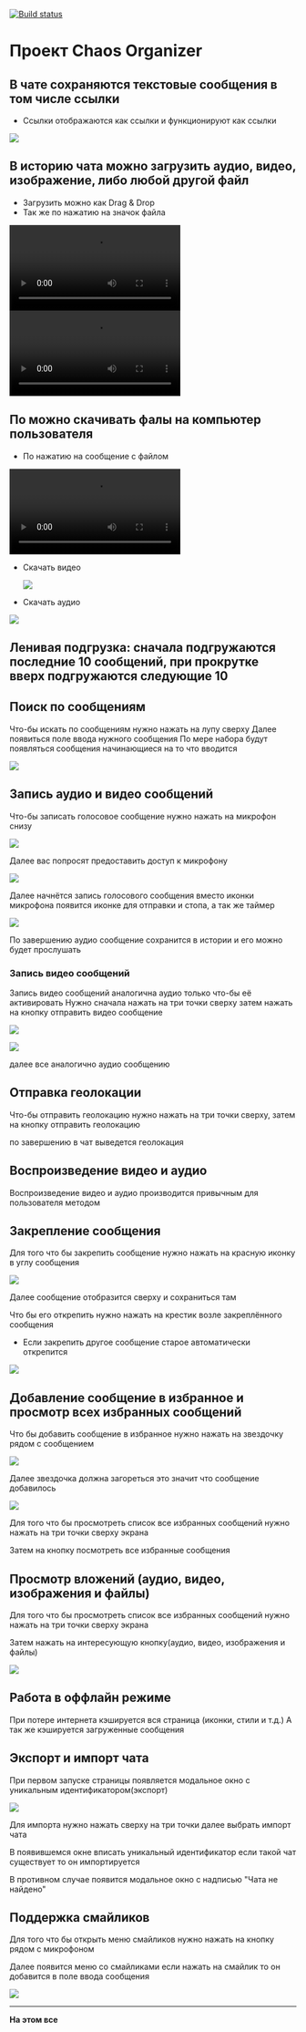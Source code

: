 [![Build status](https://ci.appveyor.com/api/projects/status/m6ec0ee08wmdyxuo?svg=true)](https://ci.appveyor.com/project/SenselessObsessed/chaos-organizer)

# Проект Chaos Organizer

## В чате сохраняются текстовые сообщения в том числе ссылки

- Ссылки отображаются как ссылки и функционируют как ссылки

![](./pic/text%20and%20urls.png)

## В историю чата можно загрузить аудио, видео, изображение, либо любой другой файл

- Загрузить можно как Drag & Drop
- Так же по нажатию на значок файла

![](./pic/file.mp4)
![](./pic/drag%20and%20drop.mp4)

## По можно скачивать фалы на компьютер пользователя

- По нажатию на сообщение с файлом

![](./pic/download%20file.mp4)

- Скачать видео

  ![](./pic/download-video.png)

* Скачать аудио

![](./pic/audio-download.png)

## Ленивая подгрузка: сначала подгружаются последние 10 сообщений, при прокрутке вверх подгружаются следующие 10

## Поиск по сообщениям

Что-бы искать по сообщениям нужно нажать на лупу сверху
Далее появиться поле ввода нужного сообщения
По мере набора будут появляться сообщения начинающиеся на то что вводится

![](./pic/search-message.png)

## Запись аудио и видео сообщений

Что-бы записать голосовое сообщение нужно нажать на микрофон снизу

![](./pic/micro-icon.png)

Далее вас попросят предоставить доступ к микрофону

![](./pic/micro-agree.png)

Далее начнётся запись голосового сообщения вместо иконки микрофона появится иконке для отправки и стопа, а так же таймер

![](./pic/audio-record.png)

По завершению аудио сообщение сохранится в истории и его можно будет прослушать

### Запись видео сообщений

Запись видео сообщений аналогична аудио только что-бы её активировать
Нужно сначала нажать на три точки сверху затем нажать на кнопку отправить видео сообщение

![](./pic/more.png)

![](./pic/record-video-msg.png)

далее все аналогично аудио сообщению

## Отправка геолокации

Что-бы отправить геолокацию нужно нажать на три точки сверху, затем на кнопку отправить геолокацию

по завершению в чат выведется геолокация

## Воспроизведение видео и аудио

Воспроизведение видео и аудио производится привычным для пользователя методом

## Закрепление сообщения

Для того что бы закрепить сообщение нужно нажать на красную иконку в углу сообщения

![](./pic/pin.png)

Далее сообщение отобразится сверху и сохраниться там

Что бы его открепить нужно нажать на крестик возле закреплённого сообщения

- Если закрепить другое сообщение старое автоматически открепится

![](./pic/pin-curr.png)

## Добавление сообщение в избранное и просмотр всех избранных сообщений

Что бы добавить сообщение в избранное нужно нажать на звездочку рядом с сообщением

![](./pic/star-unclicked.png)

Далее звездочка должна загореться это значит что сообщение добавилось

![](./pic/star-clicked.png)

Для того что бы просмотреть список все избранных сообщений нужно нажать на три точки сверху экрана

Затем на кнопку посмотреть все избранные сообщения

## Просмотр вложений (аудио, видео, изображения и файлы)

Для того что бы просмотреть список все избранных сообщений нужно нажать на три точки сверху экрана

Затем нажать на интересующую кнопку(аудио, видео, изображения и файлы)

![](./pic/more-menu.png)

## Работа в оффлайн режиме

При потере интернета кэшируется вся страница (иконки, стили и т.д.)
А так же кэшируется загруженные сообщения

## Экспорт и импорт чата

При первом запуске страницы появляется модальное окно с уникальным идентификатором(экспорт)

![](./pic/export.png)

Для импорта нужно нажать сверху на три точки далее выбрать импорт чата

В появившемся окне вписать уникальный идентификатор если такой чат существует то он импортируется

В противном случае появится модальное окно с надписью "Чата не найдено"

## Поддержка смайликов

Для того что бы открыть меню смайликов нужно нажать на кнопку рядом с микрофоном

Далее появится меню со смайликами если нажать на смайлик то он добавится в поле ввода сообщения

![](./pic/smiles.png)

---

**На этом все**
